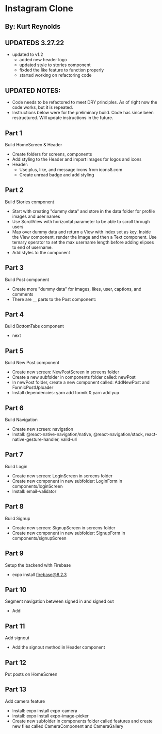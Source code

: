 # Instagram Clone

## By: Kurt Reynolds

## UPDATEDS 3.27.22

- updated to v1.2
  - added new header logo
  - updated style to stories component
  - fixded the like feature to function properly
  - started working on refactoring code

## UPDATED NOTES:

- Code needs to be refactored to meet DRY principles. As of right now the code works, but it is repeated.
- Instructions below were for the preliminary build. Code has since been restructured. Will update instructions in the future.

## Part 1

Build HomeScreen & Header

- Create folders for screens, components
- Add styling to the Header and import images for logos and icons
- Header:
  - Use plus, like, and message icons from icons8.com
  - Create unread badge and add styling

## Part 2

Build Stories component

- Start with creating "dummy data" and store in the data folder for profile images and user names
- Use ScrollView with horizontal parameter to be able to scroll through users
- Map over dummy data and return a View with index set as key. Inside the View component, render the Image and then a Text component. Use ternary operator to set the max username length before adding elipses to end of username.
- Add styles to the component

## Part 3

Build Post component

- Create more "dummy data" for images, likes, user, captions, and comments
- There are \_\_ parts to the Post component:

## Part 4

Build BottomTabs component

- next

## Part 5

Build New Post component

- Create new screen: NewPostScreen in screens folder
- Create a new subfolder in components folder called: newPost
- In newPost folder, create a new component called: AddNewPost and FormicPostUploader
- Install dependencies: yarn add formik & yarn add yup

## Part 6

Build Navigation

- Create new screen: navigation
- Install: @react-native-navigation/native, @react-navigation/stack, react-native-gesture-handler, valid-url

## Part 7

Build Login

- Create new screen: LoginScreen in screens folder
- Create new component in new subfolder: LoginForm in components/loginScreen
- Install: email-validator

## Part 8

Build Signup

- Create new screen: SignupScreen in screens folder
- Create new component in new subfolder: SignupForm in components/signupScreen

## Part 9

Setup the backend with Firebase

- expo install firebase@8.2.3

## Part 10

Segment navigation between signed in and signed out

- Add

## Part 11

Add signout

- Add the signout method in Header component

## Part 12

Put posts on HomeScreen

## Part 13

Add camera feature

- Install: expo install expo-camera
- Install: expo install expo-image-picker
- Create new subfolder in components folder called features and create new files called CameraComponent and CameraGallery
